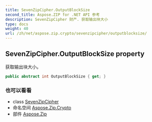 ```yaml
---
title: SevenZipCipher.OutputBlockSize
second_title: Aspose.ZIP for .NET API 参考
description: SevenZipCipher 财产. 获取输出块大小
type: docs
weight: 40
url: /zh/net/aspose.zip.crypto/sevenzipcipher/outputblocksize/
---
```

## SevenZipCipher.OutputBlockSize property

获取输出块大小。

```csharp
public abstract int OutputBlockSize { get; }
```

### 也可以看看

* class [SevenZipCipher](../)
* 命名空间 [Aspose.Zip.Crypto](../../sevenzipcipher/)
* 部件 [Aspose.Zip](../../../)


